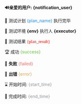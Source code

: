 #### 🔊亲爱的用户: {notification_user}

🎉 测试计划 <font color=#1890ff>{plan_name}</font> 执行完毕

🎁 测试环境 **{env}** 执行人 **{executor}**

🤖 测试结果 <font color={result_color} face="黑体">{plan_result}</font>

🏆 成功 <font color=#67C23A>{success}</font>

📜 **失败** <font color=#F56C6C>{failed}</font>

🔨 **出错** <font color=#E6A23C>{error}</font>

⌛ 开始时间: <font color=#909399>{start_time}</font>

🎨 完成时间: <font color=#909399>{end_time}</font>